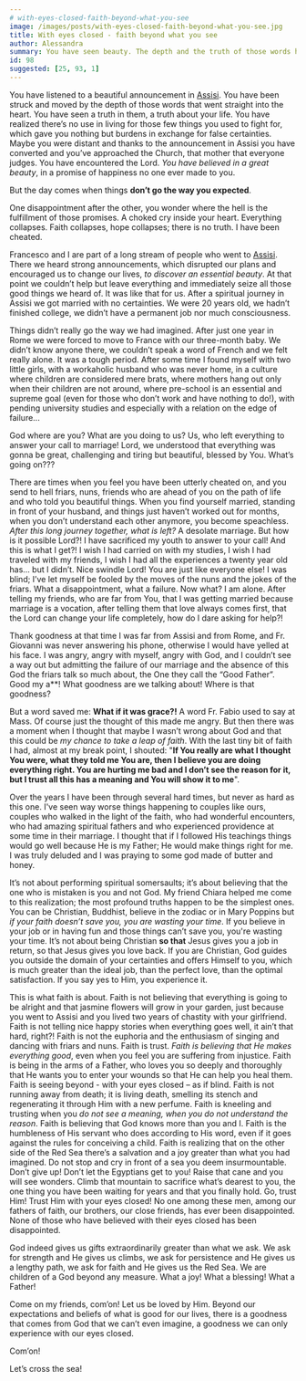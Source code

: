 ```yaml
---
# with-eyes-closed-faith-beyond-what-you-see
image: /images/posts/with-eyes-closed-faith-beyond-what-you-see.jpg
title: With eyes closed - faith beyond what you see
author: Alessandra
summary: You have seen beauty. The depth and the truth of those words have struck you and have moved you. You have walked, you have fought, you have laughed and cried, you have believed with all your heart that all this was for you, until the day things began to go in a different way than you hoped. Little by little, everything collapsed. But God was not misleading even in this clutter. Keep reading.
id: 98
suggested: [25, 93, 1]
---
```



You have listened to a beautiful announcement in [Assisi]({{site.baseurl}}/glossary). You have been struck and moved by the depth of those words that went straight into the heart. You have seen a truth in them, a truth about your life. You have realized there’s no use in living for those few things you used to fight for, which gave you nothing but burdens in exchange for false certainties. Maybe you were distant and thanks to the announcement in Assisi you have converted and you’ve approached the Church, that mother that everyone judges. You have encountered the Lord. *You have believed in a great beauty*, in a promise of happiness no one ever made to you.

But the day comes when things **don’t go the way you expected**.

One disappointment after the other, you wonder where the hell is the fulfillment of those promises. A choked cry inside your heart. Everything collapses. Faith collapses, hope collapses; there is no truth. I have been cheated.

Francesco and I are part of a long stream of people who went to [Assisi]({{site.baseurl}}/glossary). There we heard strong announcements, which disrupted our plans and encouraged us to change our lives, *to discover an essential beauty*. At that point we couldn’t help but leave everything and immediately seize all those good things we heard of. It was like that for us. After a spiritual journey in Assisi we got married with no certainties. We were 20 years old, we hadn’t finished college, we didn’t have a permanent job nor much consciousness.

Things didn’t really go the way we had imagined. After just one year in Rome we were forced to move to France with our three-month baby. We didn’t know anyone there, we couldn’t speak a word of French and we felt really alone. It was a tough period. After some time I found myself with two little girls, with a workaholic husband who was never home, in a culture where children are considered mere brats, where mothers hang out only when their children are not around, where pre-school is an essential and supreme goal (even for those who don’t work and have nothing to do!), with pending university studies and especially with a relation on the edge of failure...

God where are you? What are you doing to us? Us, who left everything to answer your call to marriage! Lord, we understood that everything was gonna be great, challenging and tiring but beautiful, blessed by You. What’s going on???

There are times when you feel you have been utterly cheated on, and you send to hell friars, nuns, friends who are ahead of you on the path of life and who told you beautiful things. When you find yourself married, standing in front of your husband, and things just haven’t worked out for months, when you don’t understand each other anymore, you become speachless. *After this long journey together, what is left?* A desolate marriage. But how is it possible Lord?! I have sacrificed my youth to answer to your call! And this is what I get?! I wish I had carried on with my studies, I wish I had traveled with my friends, I wish I had all the experiences a twenty year old has… but I didn’t. Nice swindle Lord! You are just like everyone else! I was blind; I’ve let myself be fooled by the moves of the nuns and the jokes of the friars. What a disappointment, what a failure. Now what? I am alone. After telling my friends, who are far from You, that I was getting married because marriage is a vocation, after telling them that love always comes first, that the Lord can change your life completely, how do I dare asking for help?!

Thank goodness at that time I was far from Assisi and from Rome, and Fr. Giovanni was never answering his phone, otherwise I would have yelled at his face. I was angry, angry with myself, angry with God, and I couldn’t see a way out but admitting the failure of our marriage and the absence of this God the friars talk so much about, the One they call the “Good Father”. Good my a\*\*! What goodness are we talking about! Where is that goodness?

But a word saved me: **What if it was grace?!** A word Fr. Fabio used to say at Mass. Of course just the thought of this made me angry. But then there was a moment when I thought that maybe I wasn’t wrong about God and that this could be *my chance to take a leap of faith*. With the last tiny bit of faith I had, almost at my break point, I shouted: "**If You really are what I thought You were, what they told me You are, then I believe you are doing everything right. You are hurting me bad and I don’t see the reason for it, but I trust all this has a meaning and You will show it to me**".

Over the years I have been through several hard times, but never as hard as this one. I've seen way worse things happening to couples like ours, couples who walked in the light of the faith, who had wonderful encounters, who had amazing spiritual fathers and who experienced providence at some time in their marriage. I thought that if I followed His teachings things would go well because He is my Father; He would make things right for me. I was truly deluded and I was praying to some god made of butter and honey.

It’s not about performing spiritual somersaults; it’s about believing that the one who is mistaken is you and not God. My friend Chiara helped me come to this realization; the most profound truths happen to be the simplest ones. You can be Christian, Buddhist, believe in the zodiac or in Mary Poppins but *if your faith doesn’t save you, you are wasting your time*. If you believe in your job or in having fun and those things can’t save you, you're wasting your time. It’s not about being Christian **so that** Jesus gives you a job in return, so that Jesus gives you love back. If you are Christian, God guides you outside the domain of your certainties and offers Himself to you, which is much greater than the ideal job, than the perfect love, than the optimal satisfaction. If you say yes to Him, you experience it.

This is what faith is about. Faith is not believing that everything is going to be alright and that jasmine flowers will grow in your garden, just because you went to Assisi and you lived two years of chastity with your girlfriend. Faith is not telling nice happy stories when everything goes well, it ain’t that hard, right?! Faith is not the euphoria and the enthusiasm of singing and dancing with friars and nuns. Faith is trust. *Faith is believing that He makes everything good*, even when you feel you are suffering from injustice. Faith is being in the arms of a Father, who loves you so deeply and thoroughly that He wants you to enter your wounds so that He can help you heal them. Faith is seeing beyond - with your eyes closed – as if blind. Faith is not running away from death; it is living death, smelling its stench and regenerating it through Him with a new perfume. Faith is kneeling and trusting when you *do not see a meaning, when you do not understand the reason*. Faith is believing that God knows more than you and I. Faith is the humbleness of His servant who does according to His word, even if it goes against the rules for conceiving a child. Faith is realizing that on the other side of the Red Sea there’s a salvation and a joy greater than what you had imagined. Do not stop and cry in front of a sea you deem insurmountable. Don’t give up! Don’t let the Egyptians get to you! Raise that cane and you will see wonders. Climb that mountain to sacrifice what’s dearest to you, the one thing you have been waiting for years and that you finally hold. Go, trust Him! Trust Him with your eyes closed! No one among these men, among our fathers of faith, our brothers, our close friends, has ever been disappointed. None of those who have believed with their eyes closed has been disappointed.

God indeed gives us gifts extraordinarily greater than what we ask. We ask for strength and He gives us climbs, we ask for persistence and He gives us a lengthy path, we ask for faith and He gives us the Red Sea. We are children of a God beyond any measure. What a joy! What a blessing! What a Father!

Come on my friends, com’on! Let us be loved by Him. Beyond our expectations and beliefs of what is good for our lives, there is a goodness that comes from God that we can’t even imagine, a goodness we can only experience with our eyes closed.

Com’on!

Let’s cross the sea!
